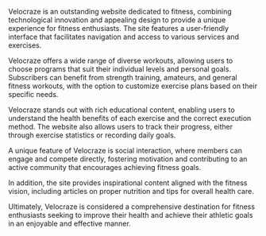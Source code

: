 Velocraze is an outstanding website dedicated to fitness, combining technological innovation and appealing design to provide a unique experience for fitness enthusiasts. The site features a user-friendly interface that facilitates navigation and access to various services and exercises.

Velocraze offers a wide range of diverse workouts, allowing users to choose programs that suit their individual levels and personal goals. Subscribers can benefit from strength training, amateurs, and general fitness workouts, with the option to customize exercise plans based on their specific needs.

Velocraze stands out with rich educational content, enabling users to understand the health benefits of each exercise and the correct execution method. The website also allows users to track their progress, either through exercise statistics or recording daily goals.

A unique feature of Velocraze is social interaction, where members can engage and compete directly, fostering motivation and contributing to an active community that encourages achieving fitness goals.

In addition, the site provides inspirational content aligned with the fitness vision, including articles on proper nutrition and tips for overall health care.

Ultimately, Velocraze is considered a comprehensive destination for fitness enthusiasts seeking to improve their health and achieve their athletic goals in an enjoyable and effective manner.
